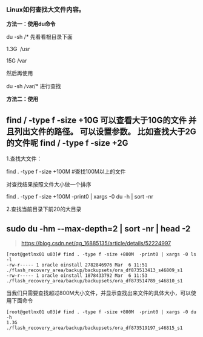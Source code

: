 ### Linux如何查找大文件内容。

**方法一：使用du命令**

du -sh /* 先看看根目录下面

1.3G  /usr

15G /var

然后再使用

du -sh /var/* 进行查找



**方法二：使用**

find / -type f -size +10G
可以查看大于10G的文件 并且列出文件的路径。
可以设置参数。
比如查找大于2G的文件呢
find / -type f -size +2G
--------------------- 

1.查找大文件：

find . -type f -size +100M #查找100M以上的文件

对查找结果按照文件大小做一个排序

find . -type f -size +100M  -print0 | xargs -0 du -h | sort -nr

2.查找当前目录下前20的大目录

sudo du -hm --max-depth=2 | sort -nr | head -2
--------------------- 
> https://blog.csdn.net/qq_16885135/article/details/52224997



```
[root@getlnx01 u03]# find . -type f -size +800M  -print0 | xargs -0 ls -l
-rw-r----- 1 oracle oinstall 2782846976 Mar  6 11:51 ./flash_recovery_area/backup/backupsets/ora_df873513413_s46809_s1
-rw-r----- 1 oracle oinstall 1878433792 Mar  6 11:53 ./flash_recovery_area/backup/backupsets/ora_df873514789_s46810_s1
```

当我们只需要查找超过800M大小文件，并显示查找出来文件的具体大小，可以使用下面命令

```
[root@getlnx01 u03]# find . -type f -size +800M  -print0 | xargs -0 du -h
1.3G    ./flash_recovery_area/backup/backupsets/ora_df873519197_s46815_s1
```